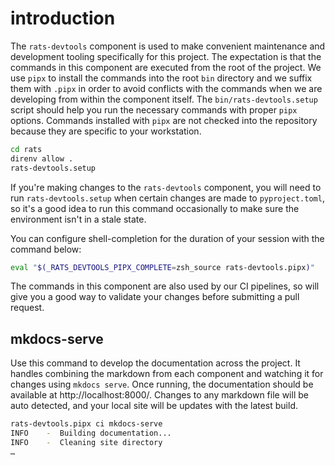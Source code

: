 # introduction

The `rats-devtools` component is used to make convenient maintenance and development tooling
specifically for this project. The expectation is that the commands in this component are executed
from the root of the project. We use `pipx` to install the commands into the root `bin` directory
and we suffix them with `.pipx` in order to avoid conflicts with the commands when we are
developing from within the component itself. The `bin/rats-devtools.setup` script should help you
run the necessary commands with proper `pipx` options. Commands installed with `pipx` are not
checked into the repository because they are specific to your workstation.

```bash
cd rats
direnv allow .
rats-devtools.setup
```

If you're making changes to the `rats-devtools` component, you will need to run
`rats-devtools.setup` when certain changes are made to `pyproject.toml`, so it's a good idea to run
this command occasionally to make sure the environment isn't in a stale state.

You can configure shell-completion for the duration of your session with the command below:

``` bash
eval "$(_RATS_DEVTOOLS_PIPX_COMPLETE=zsh_source rats-devtools.pipx)"
```

The commands in this component are also used by our CI pipelines, so will give you a good way
to validate your changes before submitting a pull request.

## mkdocs-serve

Use this command to develop the documentation across the project. It handles combining the markdown
from each component and watching it for changes using `mkdocs serve`. Once running, the
documentation should be available at http://localhost:8000/. Changes to any markdown file will be
auto detected, and your local site will be updates with the latest build.

```bash
rats-devtools.pipx ci mkdocs-serve
INFO    -  Building documentation...
INFO    -  Cleaning site directory
…
```

